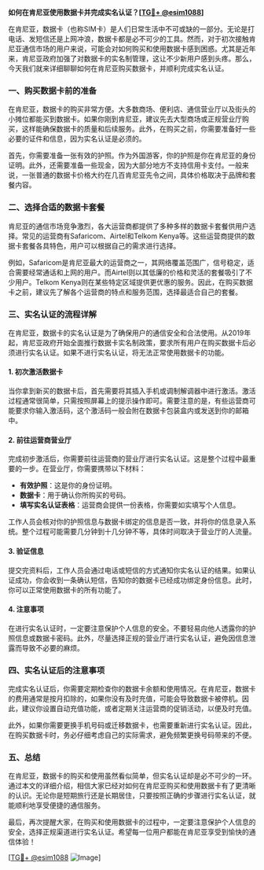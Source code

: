 **如何在肯尼亚使用数据卡并完成实名认证？[[TG💪+ @esim1088](https://t.me/s/esim1088)]**

在肯尼亚，数据卡（也称SIM卡）是人们日常生活中不可或缺的一部分。无论是打电话、发短信还是上网冲浪，数据卡都是必不可少的工具。然而，对于初次接触肯尼亚通信市场的用户来说，可能会对如何购买和使用数据卡感到困惑。尤其是近年来，肯尼亚政府加强了对数据卡的实名制管理，这让不少新用户感到头疼。那么，今天我们就来详细聊聊如何在肯尼亚购买数据卡，并顺利完成实名认证。

### 一、购买数据卡前的准备

在肯尼亚，数据卡的购买非常方便。大多数商场、便利店、通信营业厅以及街头的小摊位都能买到数据卡。如果你刚到肯尼亚，建议先去大型商场或正规营业厅购买，这样能确保数据卡的质量和后续服务。此外，在购买之前，你需要准备好一些必要的证件和信息，因为实名认证是必须的。

首先，你需要准备一张有效的护照。作为外国游客，你的护照是你在肯尼亚的身份证明。此外，还需要准备一些现金，因为大部分地方不支持信用卡支付。一般来说，一张普通的数据卡价格大约在几百肯尼亚先令之间，具体价格取决于品牌和套餐内容。

### 二、选择合适的数据卡套餐

肯尼亚的通信市场竞争激烈，各大运营商都提供了多种多样的数据卡套餐供用户选择。常见的运营商有Safaricom、Airtel和Telkom Kenya等。这些运营商提供的数据卡套餐各具特色，用户可以根据自己的需求进行选择。

例如，Safaricom是肯尼亚最大的运营商之一，其网络覆盖范围广，信号稳定，适合需要经常通话和上网的用户。而Airtel则以其低廉的价格和灵活的套餐吸引了不少用户。Telkom Kenya则在某些特定区域提供更优惠的服务。因此，在购买数据卡之前，建议先了解各个运营商的特点和服务范围，选择最适合自己的套餐。

### 三、实名认证的流程详解

在肯尼亚，数据卡的实名认证是为了确保用户的通信安全和合法使用。从2019年起，肯尼亚政府开始全面推行数据卡实名制政策，要求所有用户在购买数据卡后必须进行实名认证。如果不进行实名认证，将无法正常使用数据卡的功能。

#### 1. 初次激活数据卡

当你拿到新买的数据卡后，首先需要将其插入手机或调制解调器中进行激活。激活过程通常很简单，只需按照屏幕上的提示操作即可。需要注意的是，有些运营商可能要求你输入激活码，这个激活码一般会附在数据卡包装盒内或发送到你的邮箱中。

#### 2. 前往运营商营业厅

完成初步激活后，你需要前往运营商的营业厅进行实名认证。这是整个过程中最重要的一步。在营业厅，你需要携带以下材料：

- **有效护照**：这是你的身份证明。
- **数据卡**：用于确认你所购买的号码。
- **填写实名认证表格**：运营商会提供一份表格，你需要如实填写个人信息。

工作人员会核对你的护照信息与数据卡绑定的信息是否一致，并将你的信息录入系统。整个过程可能需要几分钟到十几分钟不等，具体时间取决于营业厅的人流量。

#### 3. 验证信息

提交完资料后，工作人员会通过电话或短信的方式通知你实名认证的结果。如果认证成功，你会收到一条确认短信，告知你的数据卡已经成功绑定身份信息。此时，你可以正常使用数据卡的所有功能了。

#### 4. 注意事项

在进行实名认证时，一定要注意保护个人信息的安全。不要轻易向他人透露你的护照信息或数据卡密码。此外，尽量选择正规的营业厅进行实名认证，避免因信息泄露而导致不必要的麻烦。

### 四、实名认证后的注意事项

完成实名认证后，你需要定期检查你的数据卡余额和使用情况。在肯尼亚，数据卡的费用通常是按月扣除的，如果你没有及时充值，可能会导致数据卡被停机。因此，建议你设置自动充值功能，或者定期关注运营商的促销活动，以便及时充值。

此外，如果你需要更换手机号码或迁移数据卡，也需要重新进行实名认证。因此，在购买数据卡时，务必仔细考虑自己的实际需求，避免频繁更换号码带来的不便。

### 五、总结

在肯尼亚，数据卡的购买和使用虽然看似简单，但实名认证却是必不可少的一环。通过本文的详细介绍，相信大家已经对如何在肯尼亚购买和使用数据卡有了更清晰的认识。无论你是短期旅行还是长期居住，只要按照正确的步骤进行实名认证，就能顺利地享受便捷的通信服务。

最后，再次提醒大家，在购买和使用数据卡的过程中，一定要注意保护个人信息的安全，选择正规渠道进行实名认证。希望每一位用户都能在肯尼亚享受到愉快的通信体验！

[[TG💪+ @esim1088](https://t.me/s/esim1088) ![Image](https://i.postimg.cc/4NQfJmqS/Snipaste-2025-05-13-00-14-12.png)]